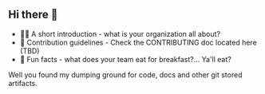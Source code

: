 ## Hi there 👋

- 🙋‍♀️ A short introduction - what is your organization all about?
- 🌈 Contribution guidelines - Check the CONTRIBUTING doc located here (TBD)
- 🍿 Fun facts - what does your team eat for breakfast?... Ya'll eat?

Well you found my dumping ground for code, docs and other git stored artifacts.
